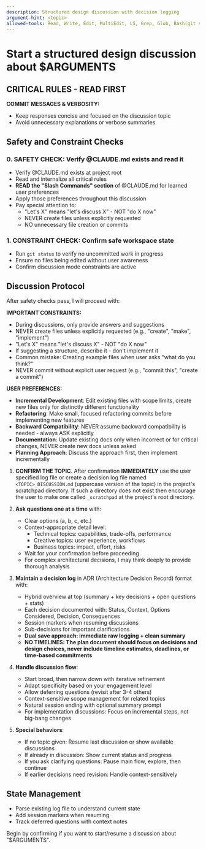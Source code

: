 ```yaml
---
description: Structured design discussion with decision logging
argument-hint: <topic>
allowed-tools: Read, Write, Edit, MultiEdit, LS, Grep, Glob, Bash(git status:*)
---
```


# Start a structured design discussion about $ARGUMENTS

## **CRITICAL RULES - READ FIRST**

**COMMIT MESSAGES & VERBOSITY:**

- Keep responses concise and focused on the discussion topic
- Avoid unnecessary explanations or verbose summaries

## Safety and Constraint Checks

### 0. **SAFETY CHECK**: Verify @CLAUDE.md exists and read it

- Verify @CLAUDE.md exists at project root
- Read and internalize all critical rules
- **READ the "Slash Commands" section** of @CLAUDE.md for learned user preferences
- Apply those preferences throughout this discussion
- Pay special attention to:
  - "Let's X" means "let's discuss X" - NOT "do X now"
  - NEVER create files unless explicitly requested
  - NO unnecessary file creation or commits

### 1. **CONSTRAINT CHECK**: Confirm safe workspace state

- Run `git status` to verify no uncommitted work in progress
- Ensure no files being edited without user awareness
- Confirm discussion mode constraints are active

## Discussion Protocol

After safety checks pass, I will proceed with:

**IMPORTANT CONSTRAINTS:**

- During discussions, only provide answers and suggestions
- NEVER create files unless explicitly requested (e.g., "create", "make", "implement")
- "Let's X" means "let's discuss X" - NOT "do X now"
- If suggesting a structure, describe it - don't implement it
- Common mistake: Creating example files when user asks "what do you think?"
- NEVER commit without explicit user request (e.g., "commit this", "create a commit")

**USER PREFERENCES:**

- **Incremental Development**: Edit existing files with scope limits, create new files only for distinctly different functionality
- **Refactoring**: Make small, focused refactoring commits before implementing new features
- **Backward Compatibility**: NEVER assume backward compatibility is needed - always ASK explicitly
- **Documentation**: Update existing docs only when incorrect or for critical changes, NEVER create new docs unless asked
- **Planning Approach**: Discuss the approach first, then implement incrementally

1. **CONFIRM THE TOPIC**. After confirmation **IMMEDIATELY** use the user specified log file or create a decision log
file named `<TOPIC>_DISCUSSION.md` (uppercase version of the topic) in the project's scratchpad directory. If such a
directory does not exist then encourage the user to make one called `_scratchpad` at the project's root directory.

2. **Ask questions one at a time** with:
   - Clear options (a, b, c, etc.)
   - Context-appropriate detail level:
     - Technical topics: capabilities, trade-offs, performance
     - Creative topics: user experience, workflows
     - Business topics: impact, effort, risks
   - Wait for your confirmation before proceeding
   - For complex architectural decisions, I may think deeply to provide thorough analysis

3. **Maintain a decision log** in ADR (Architecture Decision Record) format with:
   - Hybrid overview at top (summary + key decisions + open questions + stats)
   - Each decision documented with: Status, Context, Options Considered, Decision, Consequences
   - Session markers when resuming discussions
   - Sub-decisions for important clarifications
   - **Dual save approach: immediate raw logging + clean summary**
   - **NO TIMELINES: The plan document should focus on decisions and design choices, never include timeline estimates,
   deadlines, or time-based commitments**

4. **Handle discussion flow**:
   - Start broad, then narrow down with iterative refinement
   - Adapt specificity based on your engagement level
   - Allow deferring questions (revisit after 3-4 others)
   - Context-sensitive scope management for related topics
   - Natural session ending with optional summary prompt
   - For implementation discussions: Focus on incremental steps, not big-bang changes

5. **Special behaviors**:
   - If no topic given: Resume last discussion or show available discussions
   - If already in discussion: Show current status and progress
   - If you ask clarifying questions: Pause main flow, explore, then continue
   - If earlier decisions need revision: Handle context-sensitively

## State Management

- Parse existing log file to understand current state
- Add session markers when resuming
- Track deferred questions with context notes

Begin by confirming if you want to start/resume a discussion about "$ARGUMENTS".
